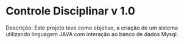 # Controle Disciplinar v 1.0
Descrição:
Este projeto teve como objetivo, a criação de um sistema utilizando linguagem JAVA com interação ao banco de dados Mysql.

